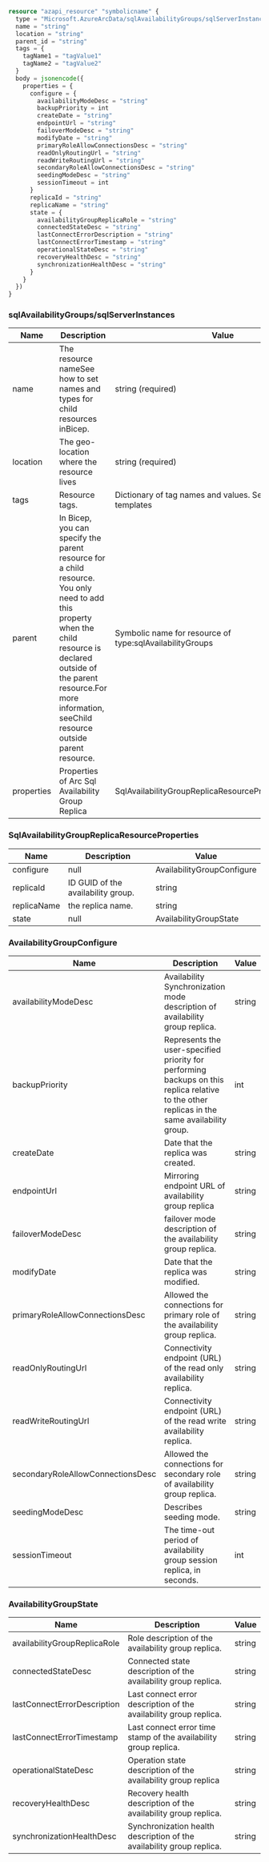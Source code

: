 ```terraform
resource "azapi_resource" "symbolicname" {
  type = "Microsoft.AzureArcData/sqlAvailabilityGroups/sqlServerInstances@2023-03-15-preview"
  name = "string"
  location = "string"
  parent_id = "string"
  tags = {
    tagName1 = "tagValue1"
    tagName2 = "tagValue2"
  }
  body = jsonencode({
    properties = {
      configure = {
        availabilityModeDesc = "string"
        backupPriority = int
        createDate = "string"
        endpointUrl = "string"
        failoverModeDesc = "string"
        modifyDate = "string"
        primaryRoleAllowConnectionsDesc = "string"
        readOnlyRoutingUrl = "string"
        readWriteRoutingUrl = "string"
        secondaryRoleAllowConnectionsDesc = "string"
        seedingModeDesc = "string"
        sessionTimeout = int
      }
      replicaId = "string"
      replicaName = "string"
      state = {
        availabilityGroupReplicaRole = "string"
        connectedStateDesc = "string"
        lastConnectErrorDescription = "string"
        lastConnectErrorTimestamp = "string"
        operationalStateDesc = "string"
        recoveryHealthDesc = "string"
        synchronizationHealthDesc = "string"
      }
    }
  })
}

```

### sqlAvailabilityGroups/sqlServerInstances

| Name | Description | Value |
|-|-|-|
| name | The resource nameSee how to set names and types for child resources inBicep. | string (required) |
| location | The geo-location where the resource lives | string (required) |
| tags | Resource tags. | Dictionary of tag names and values. SeeTags in templates |
| parent | In Bicep, you can specify the parent resource for a child resource. You only need to add this property when the child resource is declared outside of the parent resource.For more information, seeChild resource outside parent resource. | Symbolic name for resource of type:sqlAvailabilityGroups |
| properties | Properties of Arc Sql Availability Group Replica | SqlAvailabilityGroupReplicaResourceProperties(required) |


### SqlAvailabilityGroupReplicaResourceProperties

| Name | Description | Value |
|-|-|-|
| configure | null | AvailabilityGroupConfigure |
| replicaId | ID GUID of the availability group. | string |
| replicaName | the replica name. | string |
| state | null | AvailabilityGroupState |


### AvailabilityGroupConfigure

| Name | Description | Value |
|-|-|-|
| availabilityModeDesc | Availability Synchronization mode description of availability group replica. | string |
| backupPriority | Represents the user-specified priority for performing backups on this replica relative to the other replicas in the same availability group. | int |
| createDate | Date that the replica was created. | string |
| endpointUrl | Mirroring endpoint URL of availability group replica | string |
| failoverModeDesc | failover mode description of the availability group replica. | string |
| modifyDate | Date that the replica was modified. | string |
| primaryRoleAllowConnectionsDesc | Allowed the connections for primary role of the availability group replica. | string |
| readOnlyRoutingUrl | Connectivity endpoint (URL) of the read only availability replica. | string |
| readWriteRoutingUrl | Connectivity endpoint (URL) of the read write availability replica. | string |
| secondaryRoleAllowConnectionsDesc | Allowed the connections for secondary role of availability group replica. | string |
| seedingModeDesc | Describes seeding mode. | string |
| sessionTimeout | The time-out period of availability group session replica, in seconds. | int |


### AvailabilityGroupState

| Name | Description | Value |
|-|-|-|
| availabilityGroupReplicaRole | Role description of the availability group replica. | string |
| connectedStateDesc | Connected state description of the availability group replica. | string |
| lastConnectErrorDescription | Last connect error description of the availability group replica. | string |
| lastConnectErrorTimestamp | Last connect error time stamp of the availability group replica. | string |
| operationalStateDesc | Operation state description of the availability group replica | string |
| recoveryHealthDesc | Recovery health description of the availability group replica. | string |
| synchronizationHealthDesc | Synchronization health description of the availability group replica. | string |


